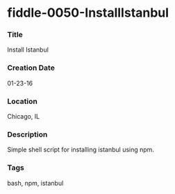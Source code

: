 fiddle-0050-InstallIstanbul
======

### Title

Install Istanbul


### Creation Date

01-23-16


### Location

Chicago, IL


### Description

Simple shell script for installing istanbul using npm.


### Tags

bash, npm, istanbul
